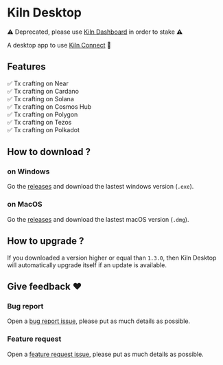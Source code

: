 # Kiln Desktop

⚠️ Deprecated, please use [Kiln Dashboard](https://dashboard.kiln.fi/) in order to stake ⚠️

A desktop app to use [Kiln Connect](https://docs.kiln.fi/v1/connect/overview-of-kiln-connect) 🚀

## Features

✅ Tx crafting on Near\
✅ Tx crafting on Cardano\
✅ Tx crafting on Solana\
✅ Tx crafting on Cosmos Hub\
✅ Tx crafting on Polygon\
✅ Tx crafting on Tezos\
✅ Tx crafting on Polkadot

## How to download ?

### on Windows

Go the [releases](https://github.com/kilnfi/kiln-desktop/releases) and download the lastest windows version (`.exe`).

### on MacOS

Go the [releases](https://github.com/kilnfi/kiln-desktop/releases) and download the lastest macOS version (`.dmg`).

## How to upgrade ?

If you downloaded a version higher or equal than `1.3.0`, then Kiln Desktop will automatically upgrade itself if an update is available.

## Give feedback :heart:

### Bug report

Open a [bug report issue](https://github.com/kilnfi/kiln-desktop/issues/new?assignees=adrienfort&labels=bug%2Ctriage&template=bug_report.yml&title=%5BBug%5D%3A+), please put as much details as possible.

### Feature request

Open a [feature request issue](https://github.com/kilnfi/kiln-desktop/issues/new?assignees=adrienfort&labels=enhancement%2Ctriage&template=feature_request.yml&title=%5BFeature%5D%3A+), please put as much details as possible.
